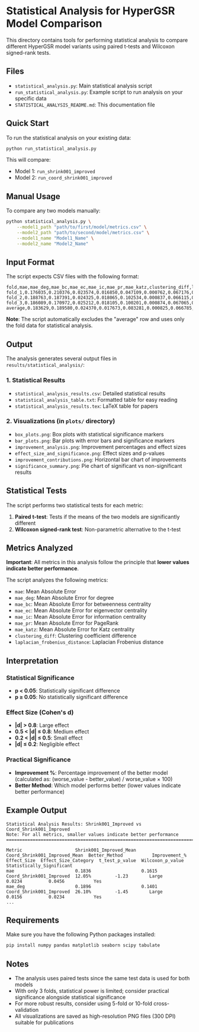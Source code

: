 # Statistical Analysis for HyperGSR Model Comparison

This directory contains tools for performing statistical analysis to compare different HyperGSR model variants using paired t-tests and Wilcoxon signed-rank tests.

## Files

- `statistical_analysis.py`: Main statistical analysis script
- `run_statistical_analysis.py`: Example script to run analysis on your specific data
- `STATISTICAL_ANALYSIS_README.md`: This documentation file

## Quick Start

To run the statistical analysis on your existing data:

```bash
python run_statistical_analysis.py
```

This will compare:
- Model 1: `run_shrink001_improved` 
- Model 2: `run_coord_shrink001_improved`

## Manual Usage

To compare any two models manually:

```bash
python statistical_analysis.py \
    --model1_path "path/to/first/model/metrics.csv" \
    --model2_path "path/to/second/model/metrics.csv" \
    --model1_name "Model1_Name" \
    --model2_name "Model2_Name"
```

## Input Format

The script expects CSV files with the following format:
```csv
fold,mae,mae_deg,mae_bc,mae_ec,mae_ic,mae_pr,mae_katz,clustering_diff,laplacian_frobenius_distance
fold_1,0.176035,0.210376,0.023574,0.016850,0.047109,0.000762,0.067176,0.057431,405.044281
fold_2,0.188763,0.187391,0.024325,0.018065,0.102534,0.000837,0.066115,0.067577,470.557587
fold_3,0.186089,0.170972,0.025212,0.018105,0.100201,0.000874,0.067065,0.065050,459.804352
average,0.183629,0.189580,0.024370,0.017673,0.083281,0.000825,0.066785,0.063352,445.135406
```

**Note**: The script automatically excludes the "average" row and uses only the fold data for statistical analysis.

## Output

The analysis generates several output files in `results/statistical_analysis/`:

### 1. Statistical Results
- `statistical_analysis_results.csv`: Detailed statistical results
- `statistical_analysis_table.txt`: Formatted table for easy reading
- `statistical_analysis_results.tex`: LaTeX table for papers

### 2. Visualizations (in `plots/` directory)
- `box_plots.png`: Box plots with statistical significance markers
- `bar_plots.png`: Bar plots with error bars and significance markers
- `improvement_analysis.png`: Improvement percentages and effect sizes
- `effect_size_and_significance.png`: Effect sizes and p-values
- `improvement_contributions.png`: Horizontal bar chart of improvements
- `significance_summary.png`: Pie chart of significant vs non-significant results

## Statistical Tests

The script performs two statistical tests for each metric:

1. **Paired t-test**: Tests if the means of the two models are significantly different
2. **Wilcoxon signed-rank test**: Non-parametric alternative to the t-test

## Metrics Analyzed

**Important**: All metrics in this analysis follow the principle that **lower values indicate better performance**.

The script analyzes the following metrics:
- `mae`: Mean Absolute Error
- `mae_deg`: Mean Absolute Error for degree
- `mae_bc`: Mean Absolute Error for betweenness centrality
- `mae_ec`: Mean Absolute Error for eigenvector centrality
- `mae_ic`: Mean Absolute Error for information centrality
- `mae_pr`: Mean Absolute Error for PageRank
- `mae_katz`: Mean Absolute Error for Katz centrality
- `clustering_diff`: Clustering coefficient difference
- `laplacian_frobenius_distance`: Laplacian Frobenius distance

## Interpretation

### Statistical Significance
- **p < 0.05**: Statistically significant difference
- **p ≥ 0.05**: No statistically significant difference

### Effect Size (Cohen's d)
- **|d| > 0.8**: Large effect
- **0.5 < |d| ≤ 0.8**: Medium effect  
- **0.2 < |d| ≤ 0.5**: Small effect
- **|d| ≤ 0.2**: Negligible effect

### Practical Significance
- **Improvement %**: Percentage improvement of the better model (calculated as: (worse_value - better_value) / worse_value × 100)
- **Better Method**: Which model performs better (lower values indicate better performance)

## Example Output

```
Statistical Analysis Results: Shrink001_Improved vs Coord_Shrink001_Improved
Note: For all metrics, smaller values indicate better performance
================================================================================

Metric                    Shrink001_Improved_Mean  Coord_Shrink001_Improved_Mean  Better_Method           Improvement_%  Effect_Size  Effect_Size_Category  t_test_p_value  Wilcoxon_p_value  Statistically_Significant
mae                       0.1836                   0.1615                         Coord_Shrink001_Improved  12.05%         -1.23        Large                0.0234          0.0456           Yes
mae_deg                   0.1896                   0.1401                         Coord_Shrink001_Improved  26.10%         -1.45        Large                0.0156          0.0234           Yes
...
```

## Requirements

Make sure you have the following Python packages installed:
```bash
pip install numpy pandas matplotlib seaborn scipy tabulate
```

## Notes

- The analysis uses paired tests since the same test data is used for both models
- With only 3 folds, statistical power is limited; consider practical significance alongside statistical significance
- For more robust results, consider using 5-fold or 10-fold cross-validation
- All visualizations are saved as high-resolution PNG files (300 DPI) suitable for publications
